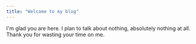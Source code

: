 ```yaml
---
title: "Welcome to my blog"
---
```


I'm glad you are here. I plan to talk about nothing, absolutely nothing at all. Thank you for wasting your time on me. 

